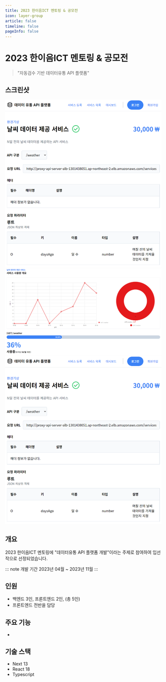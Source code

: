```yaml
---
title: 2023 한이음ICT 멘토링 & 공모전
icon: layer-group
article: false
timeline: false
pageInfo: false
---
```


# 2023 한이음ICT 멘토링 & 공모전

> "자동검수 기반 데이터유통 API 플랫폼" 

## 스크린샷

<Screenshots>

<img src="./hanium/1_spec.png" alt="API 명세 페이지" title="API 명세 페이지"/>
<img src="./hanium/2_dashboard.png" alt="대시보드 페이지" title="대시보드 페이지"/>
<img src="./hanium/1_spec.png" alt="API 명세 페이지" title="API 명세 페이지"/>

</Screenshots>

## 개요

2023 한이음ICT 멘토링에 "데이터유통 API 플랫폼 개발"이라는 주제로 참여하여 <TextHighlight>입선작</TextHighlight>으로 선정되었습니다.

::: note 개발 기간
2023년 04월 ~ 2023년 11월
:::

## 인원

- 백엔드 3인, 프론트엔드 2인, (총 5인)
- 프론트엔드 전반을 담당

## 주요 기능

- 

## 기술 스택

- Next 13
- React 18
- Typescript

<script setup lang="ts">
    import Screenshots from '@components/Screenshots.vue'
</script>
